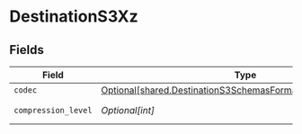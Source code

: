 # DestinationS3Xz


## Fields

| Field                                                                                                                                                                                                                      | Type                                                                                                                                                                                                                       | Required                                                                                                                                                                                                                   | Description                                                                                                                                                                                                                |
| -------------------------------------------------------------------------------------------------------------------------------------------------------------------------------------------------------------------------- | -------------------------------------------------------------------------------------------------------------------------------------------------------------------------------------------------------------------------- | -------------------------------------------------------------------------------------------------------------------------------------------------------------------------------------------------------------------------- | -------------------------------------------------------------------------------------------------------------------------------------------------------------------------------------------------------------------------- |
| `codec`                                                                                                                                                                                                                    | [Optional[shared.DestinationS3SchemasFormatOutputFormatCodec]](../../models/shared/destinations3schemasformatoutputformatcodec.md)                                                                                         | :heavy_minus_sign:                                                                                                                                                                                                         | N/A                                                                                                                                                                                                                        |
| `compression_level`                                                                                                                                                                                                        | *Optional[int]*                                                                                                                                                                                                            | :heavy_minus_sign:                                                                                                                                                                                                         | See <a href="https://commons.apache.org/proper/commons-compress/apidocs/org/apache/commons/compress/compressors/xz/XZCompressorOutputStream.html#XZCompressorOutputStream-java.io.OutputStream-int-">here</a> for details. |